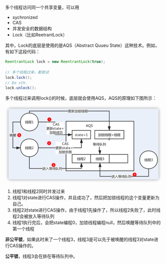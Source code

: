 多个线程访问同一个共享变量，可以用

* sychronized
* CAS
* 并发安全的数据结构
* Lock（比如ReetrantLock）

其中，Lock的底层是使用的是AQS（Abstract Quueu State）这种技术。例如，有如下这段代码：

```java
ReentrantLock lock = new ReentrantLock(true);

// 多个线程过来，都尝试
lock.lock();
// Do sth.
lock.unlock();
```

多个线程过来调用lock()的时候，底层就会使用AQS，AQS的原理如下图所示：

![image-20210727112518499](./assets/JDK%E4%B8%AD%E7%9A%84AQS%E7%9A%84%E5%AE%9E%E7%8E%B0%E5%8E%9F%E7%90%86/image-20210727112518499.png)

1. 线程1和线程2同时并发过来
2. 线程1对state进行CAS操作，并且成功了，然后把加锁线程的这个变量更新为自己。
3. 线程2对state进行CAS操作，由于线程1先操作了，所以线程2失败了，此时线程2会被放入等待队列
4. 线程1执行完后，会把state编程0，加锁线程编程null，然后唤醒等待队列中的第一个线程

**非公平锁**，如果此时来了一个线程3，线程3是可以先于被唤醒的线程3对state进行CAS操作的。

**公平锁**，线程3会在排在等待队列中。















